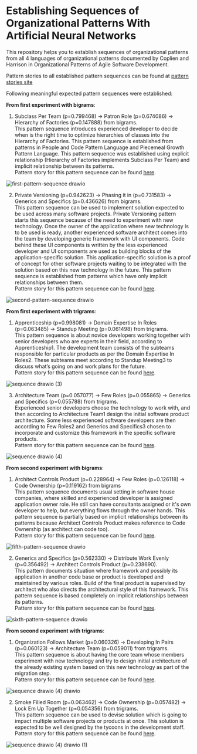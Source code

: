 # Establishing Sequences of Organizational Patterns With Artificial Neural Networks

This repository helps you to establish sequences of organizational patterns from all 4 languages of organizational patterns documented by Coplien and Harrison in Organizational Patterns of Agile Software Development.

Pattern stories to all established pattern sequences can be found at [pattern stories site](https://github.com/viktorFIIT/fiit-research-resources/tree/main/neural-network/pattern-stories)

Following meaningful expected pattern sequences were established:

**From first experiment with bigrams**:

1. Subclass Per Team (p=0.799468) -> Patron Role (p=0.674086) -> Hierarchy of Factories (p=0.147888) from bigrams. <br>
This pattern sequence introduces experienced developer to decide when is the right time to optimize hierarchies of classes into the Hierarchy of Factories. This pattern sequence is established from patterns in People and Code Pattern Language and Piecemeal Growth Pattern Language. This pattern sequence was established using explicit relationship (Hierarchy of Factories implements Subclass Per Team) and implicit relationship between its patterns. <br>
Pattern story for this pattern sequence can be found [here](https://github.com/viktorFIIT/fiit-research-resources/blob/main/neural-network/pattern-stories/first-pattern-story-from-bigrams.png).

![first-pattern-sequence drawio](https://user-images.githubusercontent.com/32246112/236413228-8e4e0895-49ce-4314-a8f1-53f0dbd5feed.png)


2. Private Versioning (p=0.942623) -> Phasing it in (p=0.731583) -> Generics and Specifics (p=0.436626) from bigrams. <br>
This pattern sequence can be used to implement solution expected to be used across many software projects. Private Versioning pattern starts this sequence because of the need to experiment with new technology. Once the owner of the application where new technology is to be used is ready, another experienced software architect comes into the team by developing generic framework with UI components. Code behind these UI components is written by the less experienced developer and UI components are used as building blocks of the application-specific solution. This application-specific solution is a proof of concept for other software projects waiting to be integrated with the solution based on this new technology in the future. This pattern sequence is established from patterns which have only implicit relationships between them. <br> Pattern story for this pattern sequence can be found [here](https://github.com/viktorFIIT/fiit-research-resources/blob/main/neural-network/pattern-stories/second-pattern-story-from-bigrams.png).


![second-pattern-sequence drawio](https://user-images.githubusercontent.com/32246112/236458144-dbe09816-ae59-4ea5-9a59-9079da470fc9.png)


**From first experiment with trigrams**:

1. Apprenticeship (p=0.998081) -> Domain Expertise In Roles (p=0.063485) -> Standup Meeting (p=0.061498) from trigrams. <br>
This pattern sequence is about novice developers working together with senior developers who are experts in their field, according to Apprenticeship1. The development team consists of the subteams responsible for particular products as per the Domain Expertise In Roles2. These subteams meet according to Standup Meeting3 to discuss what’s going on and work plans for the future. <br>
Pattern story for this pattern sequence can be found [here](https://github.com/viktorFIIT/fiit-research-resources/blob/main/neural-network/pattern-stories/first-pattern-story-from-trigrams.png).


![sequence drawio (3)](https://github.com/viktorFIIT/fiit-research-resources/assets/32246112/357ac30f-c101-4d7e-abb2-17987a9d8818)

3. Architecture Team (p=0.057077) -> Few Roles (p=0.055865) -> Generics and Specifics (p=0.055788) from trigrams. <br>
Experienced senior developers choose the technology to work with, and then according to Architecture Team1 design the initial software product architecture. Some less experienced software developers are then according to Few Roles2 and Generics and Specifics3 chosen to incorporate and customize this framework in the specific software products. <br>
Pattern story for this pattern sequence can be found [here](https://github.com/viktorFIIT/fiit-research-resources/blob/main/neural-network/pattern-stories/second-pattern-story-from-trigrams.png).


![sequence drawio (4)](https://github.com/viktorFIIT/fiit-research-resources/assets/32246112/c0103735-4ef1-4cd5-bd2d-31c2794821c2)


**From second experiment with bigrams**:

1. Architect Controls Product (p=0.228964) -> Few Roles (p=0.126118) -> Code Ownership (p=0.119162) from bigrams <br>
This pattern sequence documents usual setting in software house companies, where skilled and experienced developer is assigned application owner role. He still can have consultants assigned or it's own developer to help, but everything flows through the owner hands. This pattern sequence is partially based on implicit relationships between its patterns because Architect Controls Product makes reference to Code Ownership (as architect can code too).<br> Pattern story for this pattern sequence can be found [here](https://github.com/viktorFIIT/fiit-research-resources/blob/main/neural-network/pattern-stories/third-pattern-story-from-bigrams.png).


![fifth-pattern-sequence drawio](https://user-images.githubusercontent.com/32246112/236620677-61e70dc4-7be2-48bd-a59d-d7d50dd05568.png)

2. Generics and Specifics (p=0.562330) -> Distribute Work Evenly (p=0.356492) -> Architect Controls Product (p=0.238690). <br>
This pattern documents situation where framework and possibly its application in another code base or product is developed and maintained by various roles. Build of the final product is supervised by architect who also directs the architectural style of this framework. This pattern sequence is based completely on implicit relationships between its patterns.<br> Pattern story for this pattern sequence can be found [here](https://github.com/viktorFIIT/fiit-research-resources/blob/main/neural-network/pattern-stories/fourth-pattern-story-from-bigrams.png).


![sixth-pattern-sequence drawio](https://user-images.githubusercontent.com/32246112/236622100-6eef5b7c-33d3-4d03-9b33-2f00e25358c4.png)


**From second experiment with trigrams**:

1. Organization Follows Market (p=0.060326) -> Developing In Pairs (p=0.060123) -> Architecture Team (p=0.059011) from trigrams. <br>
This pattern sequence is about having the core team whose members experiment with new technology and try to design initial architecture of the already existing system based on this new technology as part of the migration step.<br> Pattern story for this pattern sequence can be found [here](https://github.com/viktorFIIT/fiit-research-resources/blob/main/neural-network/pattern-stories/third-pattern-story-from-trigrams.png).


![sequence drawio (4) drawio](https://github.com/viktorFIIT/fiit-research-resources/assets/32246112/2f7feefc-929c-431e-bf85-662743903aea)

2. Smoke Filled Room (p=0.063462) -> Code Ownership (p=0.057482) -> Lock Em Up Together (p=0.054356) from trigrams. <br>
This pattern sequence can be used to devise solution which is going to impact multiple software projects or products at once. This solution is expected to be well designed by the tycoons in the development staff.<br> Pattern story for this pattern sequence can be found [here](https://github.com/viktorFIIT/fiit-research-resources/blob/main/neural-network/pattern-stories/fourth-pattern-story-from-trigrams.png).

![sequence drawio (4) drawio (1)](https://github.com/viktorFIIT/fiit-research-resources/assets/32246112/75b3a553-e372-4601-a7ac-cc0244d3accd)

